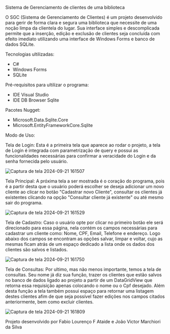 Sistema de Gerenciamento de clientes de uma biblioteca

O SGC (Sistema de Gerenciamento de Clientes) é um projeto desenvolvido para gerir de forma clara e segura uma biblioteca que necessite
de uma noção limpa da clientela do lugar. Sua interface simples e descomplicada  permite que a inserção, edição e exclusão de clientes seja concluída 
com efeito imediato utilizando uma interface de Windows Forms e banco de dados SQLite.

Tecnologias ultilizadas:

* C#
* Windows Forms
* SQLite

Pré-requisitos para ultilizar o programa:

* IDE Visual Studio
* IDE DB Browser Sqlite

Pacotes Nugget:
* Microsoft.Data.Sqlite.Core
* Microsoft.EntityFrameworkCore.Sqlite

Modo de Uso:

Tela de Login:
Esta é a primeira tela que aparece ao rodar o projeto, a tela de Login é integrada com parametrização de query e 
possui as funcionalidades necessárias para confirmar a veracidade do Login e da senha fornecida pelo usuário.


![Captura de tela 2024-09-21 161507](https://github.com/user-attachments/assets/12fa03df-8648-4b37-8a89-ef03cc863ee0)



Tela Principal:
A próxima tela a ser mostrada é o coração do programa, pois é a partir desta que o usuário poderá escolher se deseja adicionar um novo cliente ao clicar 
no botão "Cadastrar novo Cliente", consultar os clientes já existentes clicando na opção "Consultar cliente já existente" ou até mesmo sair do programa.


![Captura de tela 2024-09-21 161529](https://github.com/user-attachments/assets/6f42d821-1b86-4add-ad12-4afe9d4cf897)



Tela de Cadastro:
Caso o usuário opte por clicar no primeiro botão ele será direcionado para essa página, nela contém os campos necessárias para cadastrar um cliente como: 
Nome, CPF, Email, Telefone e endereço. Logo abaixo dos campos se encontram as opções salvar, limpar e voltar, cujo as mesmas ficam atrás de um espaço dedicado
a lista onde os dados dos clientes são salvos e listados.


![Captura de tela 2024-09-21 161750](https://github.com/user-attachments/assets/b4e16892-d35a-4338-ab37-604ffe206294)



Tela de Consultas:
Por ultimo, mas não menos importante, temos a tela de consultas. Seu nome já diz sua função, trazer os clientes que estão salvos no banco de dados ligado
ao projeto a partir de um DataGridView que retorna essa requisição apenas colocando o nome ou o Cpf desejado. Além desta função a tela também possui espaço 
para retornar uma listagem destes clientes afim de que seja possível fazer edições nos campos citados anteriormente, bem como excluir clientes.


![Captura de tela 2024-09-21 161809](https://github.com/user-attachments/assets/d5808bbf-9f87-40b7-93c4-fc7b442b948d)


Projeto desenvolvido por Fabio Lourenço F Ataide e João Victor Marchiori da Silva
